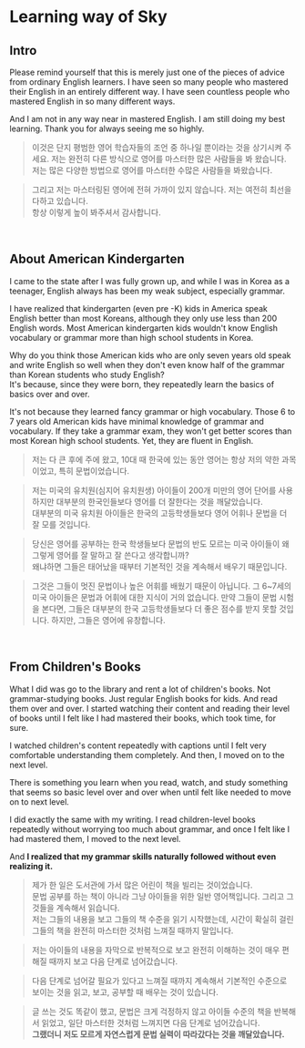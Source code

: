 
# Learning way of Sky


## Intro
Please remind yourself that this is merely just one of the pieces of advice from ordinary English learners.  I have seen so many people who mastered their English in an entirely different way.
I have seen countless people who mastered English in so many different ways.  

And I am not in any way near in mastered English. I am still doing my best learning. 
Thank you for always seeing me so highly.


> 이것은 단지 평범한 영어 학습자들의 조언 중 하나일 뿐이라는 것을 상기시켜 주세요. 저는 완전히 다른 방식으로 영어를 마스터한 많은 사람들을 봐 왔습니다.  
저는 많은 다양한 방법으로 영어를 마스터한 수많은 사람들을 봐왔습니다.  

> 그리고 저는 마스터링된 영어에 전혀 가까이 있지 않습니다.  저는 여전히 최선을 다하고 있습니다.  
항상 이렇게 높이 봐주셔서 감사합니다.
<br>

## About American Kindergarten

I came to the state after I was fully grown up, and while I was in Korea as a teenager, English always has been my weak subject, especially grammar.

I have realized that kindergarten (even pre -K) kids in America speak English better than most Koreans, although they only use less than 200 English words. 
Most American kindergarten kids wouldn't know English vocabulary or grammar more than high school students in Korea. 

Why do you think those American kids who are only seven years old speak and write English so well when they don't even know half of the grammar than Korean students who study English?  
It's because, since they were born, they repeatedly learn the basics of basics over and over. 

It's not because they learned fancy grammar or high vocabulary. Those 6 to 7 years old American kids have minimal knowledge of grammar and vocabulary. If they take a grammar exam, they won't get better scores than most Korean high school students. Yet, they are fluent in English. 



>저는 다 큰 후에 주에 왔고, 10대 때 한국에 있는 동안 영어는 항상 저의 약한 과목이었고, 특히 문법이었습니다.  
  
>저는 미국의 유치원(심지어 유치원생) 아이들이 200개 미만의 영어 단어를 사용하지만 대부분의 한국인들보다 영어를 더 잘한다는 것을 깨달았습니다.  
대부분의 미국 유치원 아이들은 한국의 고등학생들보다 영어 어휘나 문법을 더 잘 모를 것입니다.  
  
>당신은 영어를 공부하는 한국 학생들보다 문법의 반도 모르는 미국 아이들이 왜 그렇게 영어를 잘 말하고 잘 쓴다고 생각합니까?  
왜냐하면 그들은 태어났을 때부터 기본적인 것을 계속해서 배우기 때문입니다.  
  
>그것은 그들이 멋진 문법이나 높은 어휘를 배웠기 때문이 아닙니다. 그 6~7세의 미국 아이들은 문법과 어휘에 대한 지식이 거의 없습니다. 만약 그들이 문법 시험을 본다면, 그들은 대부분의 한국 고등학생들보다 더 좋은 점수를 받지 못할 것입니다. 하지만, 그들은 영어에 유창합니다.
<br>


## From Children's Books
What I did was go to the library and rent a lot of children's books. 
Not grammar-studying books. Just regular English books for kids. And read them over and over. 
I started watching their content and reading their level of books until I felt like I had mastered their books, which took time, for sure. 

I watched children's content repeatedly with captions until I felt very comfortable understanding them completely. And then, I moved on to the next level.

There is something you learn when you read, watch, and study something that seems so basic level over and over when until felt like needed to move on to next level.  

I did exactly the same with my writing. I read children-level books repeatedly without worrying too much about grammar, and once I felt like I had mastered them, I moved to the next level.

And **I realized that my grammar skills naturally followed without even realizing it.**


>제가 한 일은 도서관에 가서 많은 어린이 책을 빌리는 것이었습니다.  
문법 공부를 하는 책이 아니라 그냥 아이들을 위한 일반 영어책입니다. 그리고 그것들을 계속해서 읽습니다.  
저는 그들의 내용을 보고 그들의 책 수준을 읽기 시작했는데, 시간이 확실히 걸린 그들의 책을 완전히 마스터한 것처럼 느껴질 때까지 말입니다.  
  
>저는 아이들의 내용을 자막으로 반복적으로 보고 완전히 이해하는 것이 매우 편해질 때까지 보고 다음 단계로 넘어갔습니다.  
  
>다음 단계로 넘어갈 필요가 있다고 느껴질 때까지 계속해서 기본적인 수준으로 보이는 것을 읽고, 보고, 공부할 때 배우는 것이 있습니다.  
  
>글 쓰는 것도 똑같이 했고, 문법은 크게 걱정하지 않고 아이들 수준의 책을 반복해서 읽었고, 일단 마스터한 것처럼 느껴지면 다음 단계로 넘어갔습니다.    
**그랬더니 저도 모르게 자연스럽게 문법 실력이 따라갔다는 것을 깨달았습니다.**

<br>
<br>
